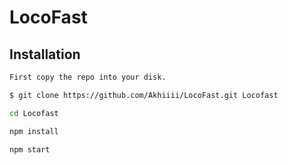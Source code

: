 # LocoFast


## Installation

```bash
First copy the repo into your disk.

$ git clone https://github.com/Akhiiii/LocoFast.git Locofast

cd Locofast

npm install

npm start   
```
```
